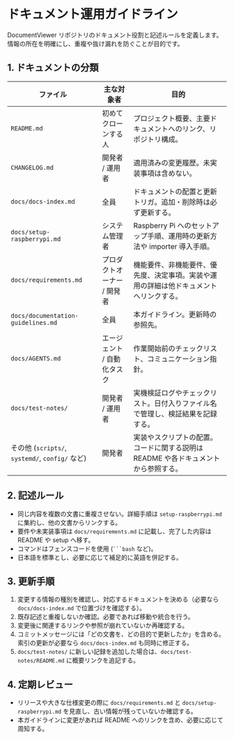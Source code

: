 # ドキュメント運用ガイドライン

DocumentViewer リポジトリのドキュメント役割と記述ルールを定義します。情報の所在を明確にし、重複や抜け漏れを防ぐことが目的です。

## 1. ドキュメントの分類

| ファイル | 主な対象者 | 目的 |
| --- | --- | --- |
| `README.md` | 初めてクローンする人 | プロジェクト概要、主要ドキュメントへのリンク、リポジトリ構成。
| `CHANGELOG.md` | 開発者 / 運用者 | 適用済みの変更履歴。未実装事項は含めない。
| `docs/docs-index.md` | 全員 | ドキュメントの配置と更新トリガ。追加・削除時は必ず更新する。 |
| `docs/setup-raspberrypi.md` | システム管理者 | Raspberry Pi へのセットアップ手順、運用時の更新方法や importer 導入手順。
| `docs/requirements.md` | プロダクトオーナー / 開発者 | 機能要件、非機能要件、優先度、決定事項。実装や運用の詳細は他ドキュメントへリンクする。
| `docs/documentation-guidelines.md` | 全員 | 本ガイドライン。更新時の参照先。
| `docs/AGENTS.md` | エージェント / 自動化タスク | 作業開始前のチェックリスト、コミュニケーション指針。
| `docs/test-notes/` | 開発者 / 運用者 | 実機検証ログやチェックリスト。日付入りファイル名で管理し、検証結果を記録する。
| その他 (`scripts/`, `systemd/`, `config/` など) | 開発者 | 実装やスクリプトの配置。コードに関する説明は README や各ドキュメントから参照する。

## 2. 記述ルール
- 同じ内容を複数の文書に重複させない。詳細手順は `setup-raspberrypi.md` に集約し、他の文書からリンクする。
- 要件や未実装事項は `docs/requirements.md` に記載し、完了した内容は README や setup へ移す。
- コマンドはフェンスコードを使用 (` ```bash ` など)。
- 日本語を標準とし、必要に応じて補足的に英語を併記する。

## 3. 更新手順
1. 変更する情報の種別を確認し、対応するドキュメントを決める（必要なら `docs/docs-index.md` で位置づけを確認する）。
2. 既存記述と重複しないか確認。必要であれば移動や統合を行う。
3. 変更後に関連するリンクや参照が崩れていないか再確認する。
4. コミットメッセージには「どの文書を、どの目的で更新したか」を含める。索引の更新が必要なら `docs/docs-index.md` も同時に修正する。
5. `docs/test-notes/` に新しい記録を追加した場合は、`docs/test-notes/README.md` に概要リンクを追記する。

## 4. 定期レビュー
- リリースや大きな仕様変更の際に `docs/requirements.md` と `docs/setup-raspberrypi.md` を見直し、古い情報が残っていないか確認する。
- 本ガイドラインに変更があれば README へのリンクを含め、必要に応じて周知する。
